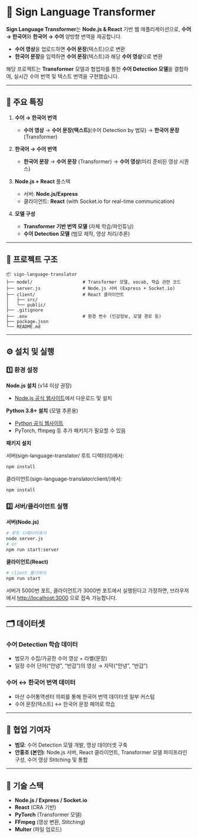 # 👐 Sign Language Transformer

**Sign Language Transformer**는 **Node.js & React** 기반 웹 애플리케이션으로, **수어 → 한국어**와 **한국어 → 수어** 양방향 번역을 제공합니다.

- **수어 영상**을 업로드하면 **수어 문장**(텍스트)으로 변환
- **한국어 문장**을 입력하면 **수어 문장**(텍스트)과 해당 **수어 영상**으로 변환

해당 프로젝트는 **Transformer** 모델과 협업자를 통한 **수어 Detection 모델**을 결합하여, 실시간 수어 번역 및 텍스트 번역을 구현했습니다.

---

## 🔑 **주요 특징**

1. **수어 → 한국어 번역**  
   - **수어 영상** → **수어 문장(텍스트)**(수어 Detection by 범모) → **한국어 문장** (Transformer)

2. **한국어 → 수어 번역**  
   - **한국어 문장** → **수어 문장** (Transformer) → **수어 영상**(미리 준비된 영상 시퀀스)

3. **Node.js + React** 풀스택  
   - 서버: **Node.js/Express**  
   - 클라이언트: **React** (with Socket.io for real-time communication)

4. **모델 구성**  
   - **Transformer 기반 번역 모델** (자체 학습/파인튜닝)  
   - **수어 Detection 모델** (범모 제작, 영상 처리/추론)

---

## 📂 프로젝트 구조

```plaintext
📦 sign-language-translator
├── model/                   # Transformer 모델, vocab, 학습 관련 코드
├── server.js                # Node.js 서버 (Express + Socket.io)
├── client/                  # React 클라이언트
│   ├── src/
│   └── public/
├── .gitignore
├── .env                     # 환경 변수 (민감정보, 모델 경로 등)
├── package.json
└── README.md
```

---

## ⚙️ 설치 및 실행

### 1️⃣ 환경 설정

**Node.js 설치** (v14 이상 권장)

- [Node.js 공식 웹사이트](https://nodejs.org)에서 다운로드 및 설치

**Python 3.8+ 설치** (모델 추론용)

- [Python 공식 웹사이트](https://www.python.org)
- PyTorch, ffmpeg 등 추가 패키지가 필요할 수 있음

**패키지 설치**

서버(sign-language-translator/ 루트 디렉터리)에서:
```bash
npm install
```
클라이언트(sign-language-translator/client/)에서:
```bash
npm install
```

### 2️⃣ 서버/클라이언트 실행

**서버(Node.js)**

```bash
# 루트 디렉터리에서
node server.js
# or
npm run start:server
```

**클라이언트(React)**

```bash
# client 폴더에서
npm run start
```

서버가 5000번 포트, 클라이언트가 3000번 포트에서 실행된다고 가정하면, 브라우저에서 [http://localhost:3000](http://localhost:3000) 으로 접속 가능합니다.

---

## 🗂 데이터셋

### 수어 Detection 학습 데이터

- 범모가 수집/가공한 수어 영상 + 라벨(문장)
- 일정 수어 단어(“안녕”, “반갑”)의 영상 → 자막(“안녕”, “반갑”)

### 수어 ↔ 한국어 번역 데이터

- 마산 수어통역센터 의뢰를 통해 한국어 번역 데이터셋 일부 커스텀
- 수어 문장(텍스트) ↔ 한국어 문장 페어로 학습

---

## 👥 협업 기여자

- **범모**: 수어 Detection 모델 개발, 영상 데이터셋 구축
- **안홍조 (본인)**: Node.js 서버, React 클라이언트, Transformer 모델 파이프라인 구성, 수어 영상 Stitching 및 통합

---

## 🧩 기술 스택

- **Node.js / Express / Socket.io**
- **React** (CRA 기반)
- **PyTorch** (Transformer 모델)
- **FFmpeg** (영상 변환, Stitching)
- **Multer** (파일 업로드)
